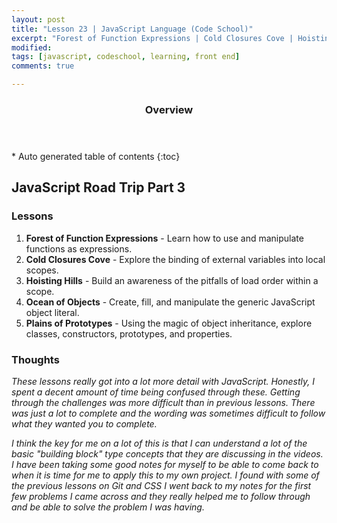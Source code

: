 ```yaml
---
layout: post
title: "Lesson 23 | JavaScript Language (Code School)"
excerpt: "Forest of Function Expressions | Cold Closures Cove | Hoisting Hills | Ocean of Objects | Plains of Prototypes"
modified: 
tags: [javascript, codeschool, learning, front end]
comments: true

---
```


<section id="table-of-contents" class="toc">
  <header>
    <h3>Overview</h3>
  </header>
<div id="drawer" markdown="1">
*  Auto generated table of contents
{:toc}
</div>
</section><!-- /#table-of-contents -->

## JavaScript Road Trip Part 3

### Lessons

1. __Forest of Function Expressions__ - Learn how to use and manipulate functions as expressions.
2. __Cold Closures Cove__ - Explore the binding of external variables into local scopes.
3. __Hoisting Hills__ - Build an awareness of the pitfalls of load order within a scope.
4. __Ocean of Objects__ - 
Create, fill, and manipulate the generic JavaScript object literal.
5. __Plains of Prototypes__ - Using the magic of object inheritance, explore classes, constructors, prototypes, and properties.

### Thoughts

*These lessons really got into a lot more detail with JavaScript. Honestly, I spent a decent amount of time being confused through these. Getting through the challenges was more difficult than in previous lessons. There was just a lot to complete and the wording was sometimes difficult to follow what they wanted you to complete.*

*I think the key for me on a lot of this is that I can understand a lot of the basic "building block" type concepts that they are discussing in the videos. I have been taking some good notes for myself to be able to come back to when it is time for me to apply this to my own project. I found with some of the previous lessons on Git and CSS I went back to my notes for the first few problems I came across and they really helped me to follow through and be able to solve the problem I was having.*
